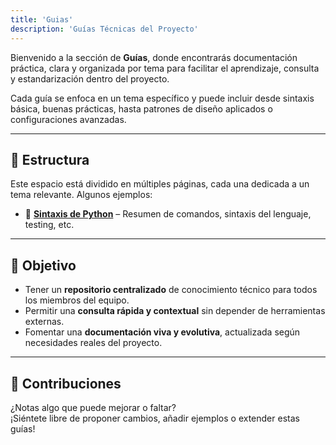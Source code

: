 ```yaml
---
title: 'Guias'
description: 'Guías Técnicas del Proyecto'
---
```


Bienvenido a la sección de **Guías**, donde encontrarás documentación práctica, clara y organizada por tema para facilitar el aprendizaje, consulta y estandarización dentro del proyecto.

Cada guía se enfoca en un tema específico y puede incluir desde sintaxis básica, buenas prácticas, hasta patrones de diseño aplicados o configuraciones avanzadas.

---

## 📂 Estructura

Este espacio está dividido en múltiples páginas, cada una dedicada a un tema relevante. Algunos ejemplos:

- 🐍 **[Sintaxis de Python](python/home.md)** – Resumen de comandos, sintaxis del lenguaje, testing, etc.

---

## 🎯 Objetivo

- Tener un **repositorio centralizado** de conocimiento técnico para todos los miembros del equipo.
- Permitir una **consulta rápida y contextual** sin depender de herramientas externas.
- Fomentar una **documentación viva y evolutiva**, actualizada según necesidades reales del proyecto.

---

## 🙌 Contribuciones

¿Notas algo que puede mejorar o faltar?  
¡Siéntete libre de proponer cambios, añadir ejemplos o extender estas guías!